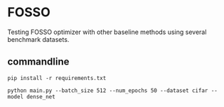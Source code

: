 # FOSSO

Testing FOSSO optimizer with other baseline methods using several benchmark datasets.

## commandline

``` 
pip install -r requirements.txt
```

``` 
python main.py --batch_size 512 --num_epochs 50 --dataset cifar --model dense_net
```